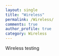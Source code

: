 ```yaml
---
layout: single
title: "Wireless"
permalink: /Wireless/
comments: true
author_profile: true
category: Wireless
---
```

Wireless testing